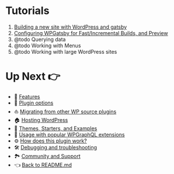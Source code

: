 # Tutorials

1. [Building a new site with WordPress and gatsby](./building-a-new-site-wordpress-and-gatsby.md)
2. [Configuring WPGatsby for Fast/Incremental Builds, and Preview](./configuring-wp-gatsby.md)
3. @todo Querying data
4. @todo Working with Menus
5. @todo Working with large WordPress sites



# Up Next :point_right:

- :feet: [Features](../features/index.md)
- :electric_plug: [Plugin options](../plugin-options.md)
- :boat: [Migrating from other WP source plugins](../migrating-from-other-wp-source-plugins.md)
- :house: [Hosting WordPress](../hosting.md)
- :athletic_shoe: [Themes, Starters, and Examples](../themes-starters-examples.md)
-  :medal_sports: [Usage with popular WPGraphQL extensions](../usage-with-popular-wp-graphql-extensions.md)
- :gear: [How does this plugin work?](../how-does-this-plugin-work.md)
- :hammer_and_wrench: [Debugging and troubleshooting](../debugging-and-troubleshooting.md)
- :national_park: [Community and Support](../community-and-support.md)
- :point_left: [Back to README.md](../README.md)

